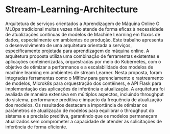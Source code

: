 # Stream-Learning-Architecture
Arquitetura de serviços orientados a Aprendizagem de Máquina Online
O MLOps tradicional muitas vezes não atende de forma eficaz à necessidade de atualizações contínuas de modelos de Machine Learning em fluxos de dados, especialmente em ambientes de produção. Este trabalho apresenta o desenvolvimento de uma arquitetura orientada a serviços, especificamente projetada para aprendizagem de máquina online. A arquitetura proposta utiliza uma combinação de ferramentas existentes e aplicações conteinerizadas, orquestradas por meio do Kubernetes, com o objetivo de otimizar a performance e a escalabilidade dos modelos de machine learning em ambientes de stream Learner. Nesta proposta, foram integradas ferramentas como o Mlflow para gerenciamento e rastreamento de modelos, Microk8s para orquestração dos contêiners, e API Flask para implementação das aplicações de inferência e atualização. A arquitetura foi avaliada de maneira extensiva em múltiplos aspectos, incluindo throughput do sistema, performance preditiva e impacto da frequência de atualização dos modelos. Os resultados destacam a importância de otimizar os parâmetros de atualização de modelos para equilibrar o throughput do sistema e a precisão preditiva, garantindo que os modelos permaneçam atualizados sem comprometer a capacidade de atender às solicitações de inferência de forma eficiente.
